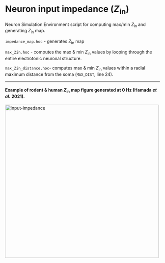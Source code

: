 # Neuron input impedance (_Z_<sub>in</sub>)

Neuron Simulation Environment script for computing max/min _Z_<sub>in</sub> and generating _Z_<sub>in</sub> map.

``impedance_map.hoc`` - generates _Z_<sub>in</sub> map

``max_Zin.hoc`` - computes the max & min _Z_<sub>in</sub> values by looping through the entire electrotonic neuronal structure.

``max_Zin_distance.hoc``- computes max & min _Z_<sub>in</sub> values within a radial maximum distance from the soma (``MAX_DIST``, line 24).

---

#### Example of rodent & human _Z_<sub>in</sub> map figure generated at 0 Hz (Hamada _et al._ 2021).

<img src="https://user-images.githubusercontent.com/42112716/117575320-92aeee00-b0e1-11eb-91b1-19e1c143e5dd.png" alt="input-impedance" width="500"/>
